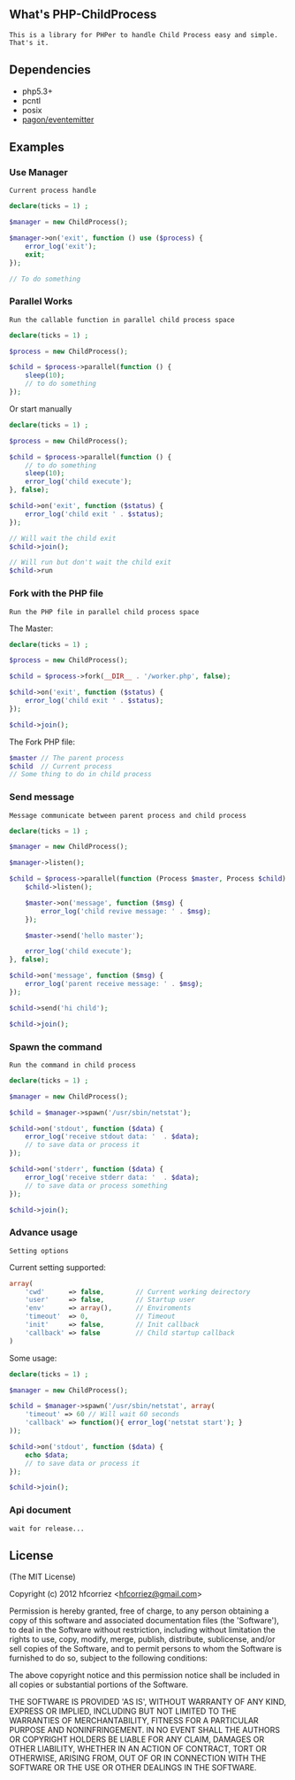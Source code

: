 ## What's PHP-ChildProcess

    This is a library for PHPer to handle Child Process easy and simple. That's it.

## Dependencies

- php5.3+
- pcntl
- posix
- [pagon/eventemitter](https://github.com/hfcorriez/php-eventemitter)

## Examples

### Use Manager

    Current process handle

```php
declare(ticks = 1) ;

$manager = new ChildProcess();

$manager->on('exit', function () use ($process) {
    error_log('exit');
    exit;
});

// To do something
```

### Parallel Works

    Run the callable function in parallel child process space

```php
declare(ticks = 1) ;

$process = new ChildProcess();

$child = $process->parallel(function () {
    sleep(10);
    // to do something
});
```

Or start manually

```php
declare(ticks = 1) ;

$process = new ChildProcess();

$child = $process->parallel(function () {
    // to do something
    sleep(10);
    error_log('child execute');
}, false);

$child->on('exit', function ($status) {
    error_log('child exit ' . $status);
});

// Will wait the child exit
$child->join();

// Will run but don't wait the child exit
$child->run
```

### Fork with the PHP file

    Run the PHP file in parallel child process space

The Master:

```php
declare(ticks = 1) ;

$process = new ChildProcess();

$child = $process->fork(__DIR__ . '/worker.php', false);

$child->on('exit', function ($status) {
    error_log('child exit ' . $status);
});

$child->join();
```

The Fork PHP file:

```php
$master // The parent process
$child  // Current process
// Some thing to do in child process
```

### Send message

    Message communicate between parent process and child process

```php
declare(ticks = 1) ;

$manager = new ChildProcess();

$manager->listen();

$child = $process->parallel(function (Process $master, Process $child) {
    $child->listen();

    $master->on('message', function ($msg) {
        error_log('child revive message: ' . $msg);
    });

    $master->send('hello master');

    error_log('child execute');
}, false);

$child->on('message', function ($msg) {
    error_log('parent receive message: ' . $msg);
});

$child->send('hi child');

$child->join();
```

### Spawn the command

    Run the command in child process

```php
declare(ticks = 1) ;

$manager = new ChildProcess();

$child = $manager->spawn('/usr/sbin/netstat');

$child->on('stdout', function ($data) {
    error_log('receive stdout data: '  . $data);
    // to save data or process it
});

$child->on('stderr', function ($data) {
    error_log('receive stderr data: '  . $data);
    // to save data or process something
});

$child->join();
```

### Advance usage

    Setting options

Current setting supported:

```php
array(
    'cwd'      => false,        // Current working deirectory
    'user'     => false,        // Startup user
    'env'      => array(),      // Enviroments
    'timeout'  => 0,            // Timeout
    'init'     => false,        // Init callback
    'callback' => false         // Child startup callback
)
```

Some usage:

```php
declare(ticks = 1) ;

$manager = new ChildProcess();

$child = $manager->spawn('/usr/sbin/netstat', array(
    'timeout' => 60 // Will wait 60 seconds
    'callback' => function(){ error_log('netstat start'); }
));

$child->on('stdout', function ($data) {
    echo $data;
    // to save data or process it
});

$child->join();
```

### Api document

	wait for release...

## License 

(The MIT License)

Copyright (c) 2012 hfcorriez &lt;hfcorriez@gmail.com&gt;

Permission is hereby granted, free of charge, to any person obtaining
a copy of this software and associated documentation files (the
'Software'), to deal in the Software without restriction, including
without limitation the rights to use, copy, modify, merge, publish,
distribute, sublicense, and/or sell copies of the Software, and to
permit persons to whom the Software is furnished to do so, subject to
the following conditions:

The above copyright notice and this permission notice shall be
included in all copies or substantial portions of the Software.

THE SOFTWARE IS PROVIDED 'AS IS', WITHOUT WARRANTY OF ANY KIND,
EXPRESS OR IMPLIED, INCLUDING BUT NOT LIMITED TO THE WARRANTIES OF
MERCHANTABILITY, FITNESS FOR A PARTICULAR PURPOSE AND NONINFRINGEMENT.
IN NO EVENT SHALL THE AUTHORS OR COPYRIGHT HOLDERS BE LIABLE FOR ANY
CLAIM, DAMAGES OR OTHER LIABILITY, WHETHER IN AN ACTION OF CONTRACT,
TORT OR OTHERWISE, ARISING FROM, OUT OF OR IN CONNECTION WITH THE
SOFTWARE OR THE USE OR OTHER DEALINGS IN THE SOFTWARE.